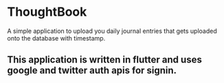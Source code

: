 # ThoughtBook
A simple application to upload you daily journal entries that gets uploaded onto the database with timestamp.

## This application is written in flutter and uses google and twitter auth apis for signin.

